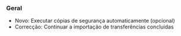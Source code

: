 ### Geral
- Novo: Executar cópias de segurança automaticamente (opcional)
- Correcção: Continuar a importação de transferências concluídas
